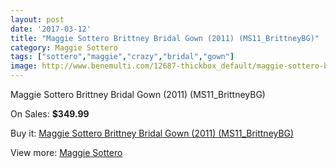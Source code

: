 ```yaml
---
layout: post
date: '2017-03-12'
title: "Maggie Sottero Brittney Bridal Gown (2011) (MS11_BrittneyBG)"
category: Maggie Sottero
tags: ["sottero","maggie","crazy","bridal","gown"]
image: http://www.benemulti.com/12687-thickbox_default/maggie-sottero-brittney-bridal-gown-2011-ms11brittneybg.jpg
---
```

Maggie Sottero Brittney Bridal Gown (2011) (MS11_BrittneyBG)

On Sales: **$349.99**
<a href="https://www.benemulti.com/en/maggie-sottero/4753-maggie-sottero-brittney-bridal-gown-2011-ms11brittneybg.html"><amp-img layout="responsive" width="600" height="600" src="//www.benemulti.com/12687-thickbox_default/maggie-sottero-brittney-bridal-gown-2011-ms11brittneybg.jpg" alt="Maggie Sottero Brittney Bridal Gown (2011) (MS11_BrittneyBG) 0" /></a>
<a href="https://www.benemulti.com/en/maggie-sottero/4753-maggie-sottero-brittney-bridal-gown-2011-ms11brittneybg.html"><amp-img layout="responsive" width="600" height="600" src="//www.benemulti.com/12691-thickbox_default/maggie-sottero-brittney-bridal-gown-2011-ms11brittneybg.jpg" alt="Maggie Sottero Brittney Bridal Gown (2011) (MS11_BrittneyBG) 1" /></a>
<a href="https://www.benemulti.com/en/maggie-sottero/4753-maggie-sottero-brittney-bridal-gown-2011-ms11brittneybg.html"><amp-img layout="responsive" width="600" height="600" src="//www.benemulti.com/12690-thickbox_default/maggie-sottero-brittney-bridal-gown-2011-ms11brittneybg.jpg" alt="Maggie Sottero Brittney Bridal Gown (2011) (MS11_BrittneyBG) 2" /></a>
<a href="https://www.benemulti.com/en/maggie-sottero/4753-maggie-sottero-brittney-bridal-gown-2011-ms11brittneybg.html"><amp-img layout="responsive" width="600" height="600" src="//www.benemulti.com/12689-thickbox_default/maggie-sottero-brittney-bridal-gown-2011-ms11brittneybg.jpg" alt="Maggie Sottero Brittney Bridal Gown (2011) (MS11_BrittneyBG) 3" /></a>
<a href="https://www.benemulti.com/en/maggie-sottero/4753-maggie-sottero-brittney-bridal-gown-2011-ms11brittneybg.html"><amp-img layout="responsive" width="600" height="600" src="//www.benemulti.com/12688-thickbox_default/maggie-sottero-brittney-bridal-gown-2011-ms11brittneybg.jpg" alt="Maggie Sottero Brittney Bridal Gown (2011) (MS11_BrittneyBG) 4" /></a>

Buy it: [Maggie Sottero Brittney Bridal Gown (2011) (MS11_BrittneyBG)](https://www.benemulti.com/en/maggie-sottero/4753-maggie-sottero-brittney-bridal-gown-2011-ms11brittneybg.html "Maggie Sottero Brittney Bridal Gown (2011) (MS11_BrittneyBG)")

View more: [Maggie Sottero](https://www.benemulti.com/en/41-maggie-sottero "Maggie Sottero")
